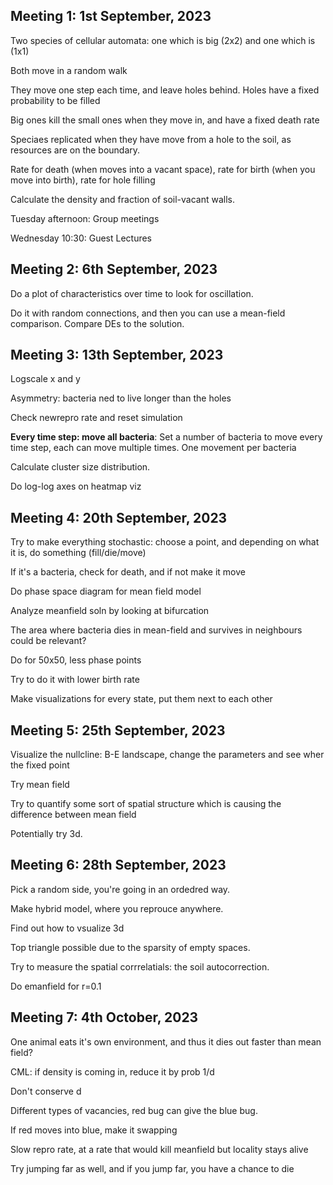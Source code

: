 ## Meeting 1: 1st September, 2023

Two species of cellular automata: one which is big (2x2) and one which is (1x1)

Both move in a random walk

They move one step each time, and leave holes behind. Holes have a fixed probability to be filled

Big ones kill the small ones when they move in, and have a fixed death rate

Speciaes replicated when they have move from a hole to the soil, as resources are on the boundary.

Rate for death (when moves into a vacant space), rate for birth (when you move into birth), rate for hole filling

Calculate the density and fraction of soil-vacant walls.

Tuesday afternoon: Group meetings

Wednesday 10:30: Guest Lectures


## Meeting 2: 6th September, 2023

Do a plot of characteristics over time to look for oscillation.

Do it with random connections, and then you can use a mean-field comparison. Compare DEs to the solution.


## Meeting 3: 13th September, 2023

Logscale x and y

Asymmetry: bacteria ned to live longer than the holes

Check newrepro rate and reset simulation

**Every time step: move all bacteria**: Set a number of bacteria to move every time step, each can move multiple times. One movement per bacteria

Calculate cluster size distribution.

Do log-log axes on heatmap viz


## Meeting 4: 20th September, 2023

Try to make everything stochastic: choose a point, and depending on what it is, do something (fill/die/move)

If it's a bacteria, check for death, and if not make it move

Do phase space diagram for mean field model

Analyze meanfield soln by looking at bifurcation

The area where bacteria dies in mean-field and survives in neighbours could be relevant?

Do for 50x50, less phase points

Try to do it with lower birth rate

Make visualizations for every state, put them next to each other


## Meeting 5: 25th September, 2023

Visualize the nullcline: B-E landscape, change the parameters and see wher the fixed point

Try mean field

Try to quantify some sort of spatial structure which is causing the difference between mean field

Potentially try 3d.


## Meeting 6: 28th September, 2023

Pick a random side, you're going in an ordedred way.

Make  hybrid model, where you reprouce anywhere.

Find out how to vsualize 3d

Top triangle possible due to the sparsity of empty spaces.

Try to measure the spatial corrrelatials: the soil autocorrection.

Do emanfield for r=0.1


## Meeting 7: 4th October, 2023

One animal eats it's own environment, and thus it dies out faster than mean field?

CML: if density is coming in, reduce it by prob 1/d

Don't conserve d

Different types of vacancies, red bug can give the blue bug.

If red moves into blue, make it swapping

Slow repro rate, at a rate that would kill meanfield but locality stays alive

Try jumping far as well, and if you jump far, you have a chance to die

